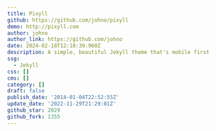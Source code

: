 ```yaml
---
title: Pixyll
github: https://github.com/johno/pixyll
demo: http://pixyll.com
author: johno
author_link: https://github.com/johno
date: 2024-02-18T12:10:39.960Z
description: A simple, beautiful Jekyll theme that's mobile first
ssg:
  - Jekyll
css: []
cms: []
category: []
draft: false
publish_date: '2014-01-04T22:52:55Z'
update_date: '2022-11-29T21:29:01Z'
github_star: 2029
github_fork: 1355
---
```

